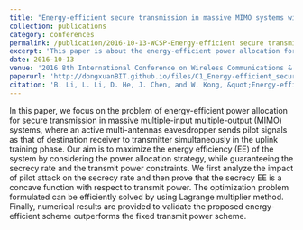 ```yaml
---
title: "Energy-efficient secure transmission in massive MIMO systems with pilot attack"
collection: publications
category: conferences
permalink: /publication/2016-10-13-WCSP-Energy-efficient secure transmission in massive MIMO systems with pilot attack-number-1
excerpt: 'This paper is about the energy-efficient power allocation for secure transmission in MIMO systems, where an active multi-antennas eavesdropper sends pilot signals as that of destination receiver to transmitter simultaneously in the uplink training phase.'
date: 2016-10-13
venue: '2016 8th International Conference on Wireless Communications & Signal Processing (WCSP)'
paperurl: 'http://dongxuanBIT.github.io/files/C1_Energy-efficient_secure_transmission_in_massive_MIMO_systems_with_pilot_attack.pdf'
citation: 'B. Li, L. Li, D. He, J. Chen, and W. Kong, &quot;Energy-efficient secure transmission in massive MIMO systems with pilot attack,&quot; in <i>Proc. IEEE International Conference on Wireless Communications and Signal Processing (WCSP)</i>, Yangzhou, China, Nov. 13-15, 2016.'
---
```



In this paper, we focus on the problem of energy-efficient power allocation for secure transmission in massive multiple-input multiple-output (MIMO) systems, where an active multi-antennas eavesdropper sends pilot signals as that of destination receiver to transmitter simultaneously in the uplink training phase. Our aim is to maximize the energy efficiency (EE) of the system by considering the power allocation strategy, while guaranteeing the secrecy rate and the transmit power constraints. We first analyze the impact of pilot attack on the secrecy rate and then prove that the secrecy EE is a concave function with respect to transmit power. The optimization problem formulated can be efficiently solved by using Lagrange multiplier method. Finally, numerical results are provided to validate the proposed energy-efficient scheme outperforms the fixed transmit power scheme.
